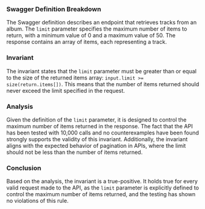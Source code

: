 ### Swagger Definition Breakdown
The Swagger definition describes an endpoint that retrieves tracks from an album. The `limit` parameter specifies the maximum number of items to return, with a minimum value of 0 and a maximum value of 50. The response contains an array of items, each representing a track.

### Invariant
The invariant states that the `limit` parameter must be greater than or equal to the size of the returned items array: `input.limit >= size(return.items[])`. This means that the number of items returned should never exceed the limit specified in the request.

### Analysis
Given the definition of the `limit` parameter, it is designed to control the maximum number of items returned in the response. The fact that the API has been tested with 10,000 calls and no counterexamples have been found strongly supports the validity of this invariant. Additionally, the invariant aligns with the expected behavior of pagination in APIs, where the limit should not be less than the number of items returned.

### Conclusion
Based on the analysis, the invariant is a true-positive. It holds true for every valid request made to the API, as the `limit` parameter is explicitly defined to control the maximum number of items returned, and the testing has shown no violations of this rule.
